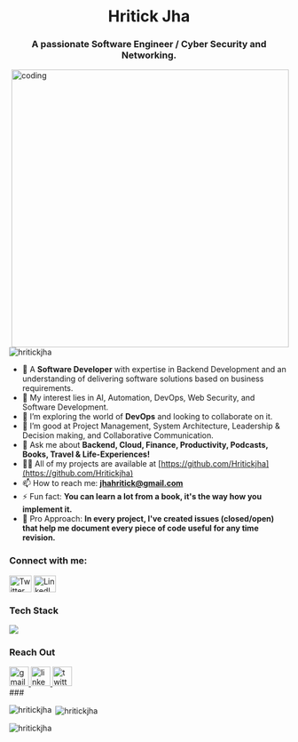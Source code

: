 <h1 align="center">Hritick Jha</h1>
<h3 align="center">A passionate Software Engineer / Cyber Security and Networking.</h3>

<img align="right" alt="coding" width="500" src="![image](https://github.com/Hritickjha/Hritickjha/assets/117341369/1153d0b1-6437-4469-8f77-3a6c88eca88d)
">

<p align="left"> <img src="https://komarev.com/ghpvc/?username=hritickjha&label=Profile%20views&color=0e75b6&style=flat" alt="hritickjha" /> </p>

- 🔭 A **Software Developer** with expertise in Backend Development and an understanding of delivering software solutions based on business requirements.
- 🌱 My interest lies in AI, Automation, DevOps, Web Security, and Software Development.
- 👯 I’m exploring the world of **DevOps** and looking to collaborate on it.
- 🤝 I’m good at Project Management, System Architecture, Leadership & Decision making, and Collaborative Communication.
- 💬 Ask me about **Backend, Cloud, Finance, Productivity, Podcasts, Books, Travel & Life-Experiences!**
- 👨‍💻 All of my projects are available at [https://github.com/Hritickjha](https://github.com/Hritickjha)
- 📫 How to reach me: **jhahritick@gmail.com**
- ⚡ Fun fact: **You can learn a lot from a book, it's the way how you implement it.**
- 🍄 Pro Approach: **In every project, I've created issues (closed/open) that help me document every piece of code useful for any time revision.**

<h3 align="left">Connect with me:</h3>
<p align="left">
<a href="https://twitter.com/jhahritick" target="blank"><img align="center" src="https://raw.githubusercontent.com/rahuldkjain/github-profile-readme-generator/master/src/images/icons/Social/twitter.svg" alt="Twitter" height="30" width="40" /></a>
<a href="https://www.linkedin.com/in/hritickjha/" target="blank"><img align="center" src="https://raw.githubusercontent.com/rahuldkjain/github-profile-readme-generator/master/src/images/icons/Social/linked-in-alt.svg" alt="LinkedIn" height="30" width="40" /></a>
</p>

### Tech Stack 
<a href="https://skillicons.dev" align="center">
    <img align="center" src="https://skillicons.dev/icons?i=typescript,c,cpp,py,java,html,css,bootstrap,tailwind,js,react,nextjs,nodejs,express,mysql,postgres,mongodb,git,github,firebase,appwrite,ps,figma,discord,vite,linux,docker,redux,solidity" />
</a>

### Reach Out
<div align="left">
  <a href="mailto:jhahritick@gmail.com" target="_blank">
  <img src="https://img.shields.io/static/v1?message=jhahritick@gmail.com&logo=gmail&label=&color=D14836&logoColor=white&labelColor=&style=for-the-badge" height="35" alt="gmail logo" />
</a>
<a href="https://www.linkedin.com/in/hritickjha/" target="_blank">
  <img src="https://img.shields.io/static/v1?message=LinkedIn&logo=linkedin&label=&color=0077B5&logoColor=white&labelColor=&style=for-the-badge" height="35" alt="linkedin logo" />
</a>
<a href="https://twitter.com/JhaHritick" target="_blank">
  <img src="https://img.shields.io/static/v1?message=Twitter&logo=twitter&label=&color=1DA1F2&logoColor=white&labelColor=&style=for-the-badge" height="35" alt="twitter logo" />
</a>
</div>
###
<br clear="both">
<p><img align="left" src="https://github-readme-stats.vercel.app/api/top-langs?username=hritickjha&show_icons=true&locale=en&layout=compact" alt="hritickjha" /></p>
<p>&nbsp;<img align="center" src="https://github-readme-stats.vercel.app/api?username=hritickjha&show_icons=true&locale=en" alt="hritickjha" /></p>
<p><img align="center" src="https://github-readme-streak-stats.herokuapp.com/?user=hritickjha&" alt="hritickjha" /></p>

